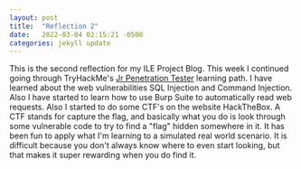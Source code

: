 ```yaml
---
layout: post
title:  "Reflection 2"
date:   2022-03-04 02:15:21 -0500
categories: jekyll update
---
```


This is the second reflection for my ILE Project Blog. 
This week I continued going through TryHackMe's [Jr Penetration Tester](https://tryhackme.com/path/outline/jrpenetrationtester) learning path. I have learned about the web vulnerabilities SQL Injection and Command Injection. Also I have started to learn how to use Burp Suite to automatically read web requests. Also I started to do some CTF's on the website HackTheBox. A CTF stands for capture the flag, and basically what you do is look through some vulnerable code to try to find a "flag" hidden somewhere in it. It has been fun to apply what I'm learning to a simulated real world scenario. It is difficult because you don't always know where to even start looking, but that makes it super rewarding when you do find it.
